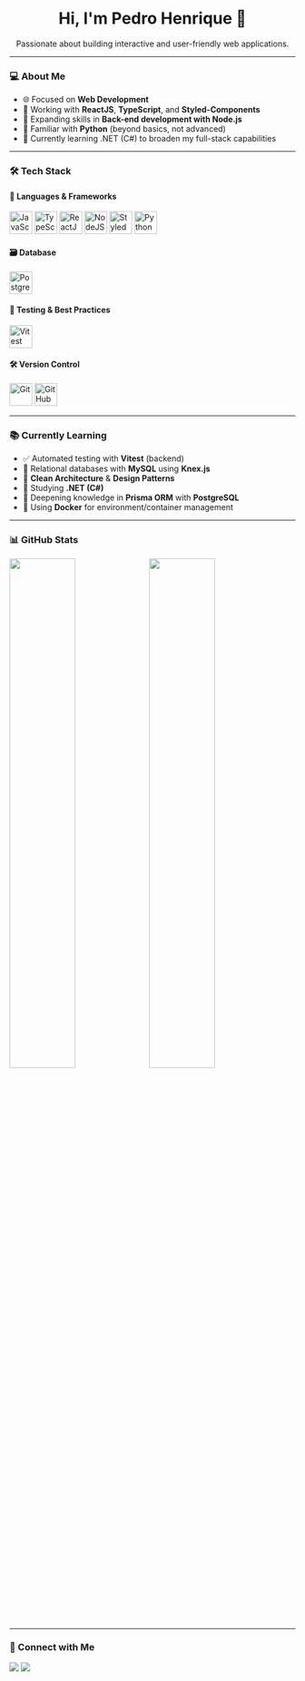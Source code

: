 
<h1 align="center">Hi, I'm Pedro Henrique 👋</h1>

<p align="center">
  Passionate about building interactive and user-friendly web applications.
</p>

---

### 💻 About Me

- 🌐 Focused on **Web Development**
- 🚀 Working with **ReactJS**, **TypeScript**, and **Styled-Components**
- 🧠 Expanding skills in **Back-end development with Node.js**
- 🐍 Familiar with **Python** (beyond basics, not advanced)
- 🔧 Currently learning .NET (C#) to broaden my full-stack capabilities

---

### 🛠️ Tech Stack

#### 🧩 Languages & Frameworks
<p align="left">
  <img src="https://cdn.jsdelivr.net/gh/devicons/devicon/icons/javascript/javascript-original.svg" width="40" alt="JavaScript" />
  <img src="https://cdn.jsdelivr.net/gh/devicons/devicon/icons/typescript/typescript-original.svg" width="40" alt="TypeScript" />
  <img src="https://cdn.jsdelivr.net/gh/devicons/devicon/icons/react/react-original.svg" width="40" alt="ReactJS" />
  <img src="https://cdn.jsdelivr.net/gh/devicons/devicon/icons/nodejs/nodejs-original.svg" width="40" alt="NodeJS" />
  <img src="https://raw.githubusercontent.com/styled-components/brand/master/styled-components.png" width="40" alt="Styled Components" />
  <img src="https://cdn.jsdelivr.net/gh/devicons/devicon/icons/python/python-original.svg" width="40" alt="Python" />
</p>

#### 🗃️ Database
<p align="left">
  <img src="https://cdn.jsdelivr.net/gh/devicons/devicon/icons/postgresql/postgresql-original.svg" width="40" alt="PostgreSQL" />
</p>

#### 🧪 Testing & Best Practices
<p align="left">
  <img src="https://vitest.dev/logo.svg" width="40" alt="Vitest" />         
</p>

#### 🛠️ Version Control
<p align="left">
  <img src="https://cdn.jsdelivr.net/gh/devicons/devicon/icons/git/git-original.svg" width="40" alt="Git" />
  <img src="https://cdn.jsdelivr.net/gh/devicons/devicon/icons/github/github-original.svg" width="40" alt="GitHub" />
</p>

---

### 📚 Currently Learning


- ✅ Automated testing with **Vitest** (backend)
- 🧩 Relational databases with **MySQL** using **Knex.js**
- 🧼 **Clean Architecture** & **Design Patterns**
- 🧱 Studying **.NET (C#)**
- 🧭 Deepening knowledge in **Prisma ORM** with **PostgreSQL**
- 🐳 Using **Docker** for environment/container management

---

### 📊 GitHub Stats

<p align="left">
  <img width="48%" src="https://github-readme-stats.vercel.app/api/top-langs/?username=pedrohgreis&layout=compact&theme=tokyonight" />
  <img width="48%" src="https://github-readme-stats.vercel.app/api?username=pedrohgreis&show_icons=true&theme=tokyonight&rank_icon=github" />
</p>

---


### 🔗 Connect with Me

<p>
  <a href="https://www.linkedin.com/in/pedro-henrique-reis-157a94314"><img src="https://img.shields.io/badge/LinkedIn-blue?style=for-the-badge&logo=linkedin" /></a>
  <a href="mailto:pedrohgdreis@gmail.com"><img src="https://img.shields.io/badge/Gmail-red?style=for-the-badge&logo=gmail" /></a>
</p>
